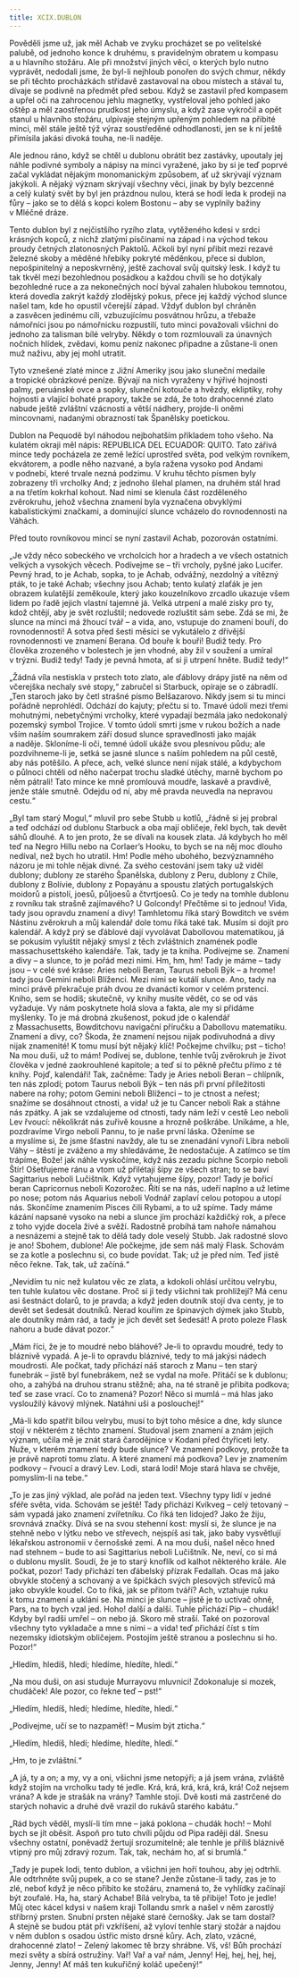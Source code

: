 ```yaml
---
title: XCIX.DUBLON
---
```


Pověděli jsme už, jak měl Achab ve zvyku procházet se po velitelské palubě, od jednoho konce k druhému, s pravidelným obratem u kompasu a u hlavního stožáru. Ale při množství jiných věcí, o kterých bylo nutno vyprávět, nedodali jsme, že byl-li nejhloub ponořen do svých chmur, někdy se při těchto procházkách střídavě zastavoval na obou místech a stával tu, dívaje se podivně na předmět před sebou. Když se zastavil před kompasem a upřel oči na zahrocenou jehlu magnetky, vystřeloval jeho pohled jako oštěp a měl zaostřenou prudkost jeho úmyslu, a když zase vykročil a opět stanul u hlavního stožáru, ulpívaje stejným upřeným pohledem na přibité minci, měl stále ještě týž výraz soustředěné odhodlanosti, jen se k ní ještě přimísila jakási divoká touha, ne-li naděje.

Ale jednou ráno, když se chtěl u dublonu obrátit bez zastávky, upoutaly jej náhle podivné symboly a nápisy na minci vyražené, jako by si je teď poprvé začal vykládat nějakým monomanickým způsobem, ať už skrývají význam jakýkoli. A nějaký význam skrývají všechny věci, jinak by byly bezcenné a celý kulatý svět by byl jen prázdnou nulou, která se hodí leda k prodeji na fůry – jako se to dělá s kopci kolem Bostonu – aby se vyplnily bažiny v Mléčné dráze.

Tento dublon byl z nejčistšího ryzího zlata, vytěženého kdesi v srdci krásných kopců, z nichž zlatými písčinami na západ i na východ tekou proudy četných zlatonosných Paktolů. Ačkoli byl nyní přibit mezi rezavé železné skoby a měděné hřebíky pokryté měděnkou, přece si dublon, nepošpinitelný a neposkvrněný, ještě zachoval svůj quitský lesk. I když tu tak tkvěl mezi bezohlednou posádkou a každou chvíli se ho dotýkaly bezohledné ruce a za nekonečných nocí býval zahalen hlubokou temnotou, která dovedla zakrýt každý zlodějský pokus, přece jej každý východ slunce našel tam, kde ho opustil včerejší západ. Vždyť dublon byl chráněn a zasvěcen jedinému cíli, vzbuzujícímu posvátnou hrůzu, a třebaže námořníci jsou po námořnicku rozpustilí, tuto minci považovali všichni do jednoho za talisman bílé velryby. Někdy o tom rozmlouvali za únavných nočních hlídek, zvědavi, komu peníz nakonec připadne a zůstane-li onen muž naživu, aby jej mohl utratit.

Tyto vznešené zlaté mince z Jižní Ameriky jsou jako sluneční medaile a tropické obrázkové peníze. Bývají na nich vyraženy v hýřivé hojnosti palmy, peruánské ovce a sopky, sluneční kotouče a hvězdy, ekliptiky, rohy hojnosti a vlající bohaté prapory, takže se zdá, že toto drahocenné zlato nabude ještě zvláštní vzácnosti a větší nádhery, projde-li oněmi mincovnami, nadanými obrazností tak Španělsky poetickou.

Dublon na Pequodě byl náhodou nejbohatším příkladem toho všeho. Na kulatém okraji měl nápis: REPUBLICA DEL ECUADOR: QUITO. Tato zářivá mince tedy pocházela ze země ležící uprostřed světa, pod velkým rovníkem, ekvátorem, a podle něho nazvané, a byla ražena vysoko pod Andami v podnebí, které trvale nezná podzimu. V kruhu těchto písmen byly zobrazeny tři vrcholky And; z jednoho šlehal plamen, na druhém stál hrad a na třetím kokrhal kohout. Nad nimi se klenula část rozděleného zvěrokruhu, jehož všechna znamení byla vyznačena obvyklými kabalistickými značkami, a dominující slunce vcházelo do rovnodennosti na Váhách.

Před touto rovníkovou mincí se nyní zastavil Achab, pozorován ostatními.

„Je vždy něco sobeckého ve vrcholcích hor a hradech a ve všech ostatních velkých a vysokých věcech. Podívejme se – tři vrcholy, pyšné jako Lucifer. Pevný hrad, to je Achab, sopka, to je Achab, odvážný, nezdolný a vítězný pták, to je také Achab; všechny jsou Achab; tento kulatý zlaťák je jen obrazem kulatější zeměkoule, který jako kouzelníkovo zrcadlo ukazuje všem lidem po řadě jejich vlastní tajemné já. Velká utrpení a malé zisky pro ty, kdož chtějí, aby je svět rozluštil; nedovede rozluštit sám sebe. Zdá se mi, že slunce na minci má žhoucí tvář – a vida, ano, vstupuje do znamení bouří, do rovnodennosti! A sotva před šesti měsíci se vykutálelo z dřívější rovnodennosti ve znamení Berana. Od bouře k bouři! Budiž tedy. Pro člověka zrozeného v bolestech je jen vhodné, aby žil v soužení a umíral v trýzni. Budiž tedy! Tady je pevná hmota, ať si ji utrpení hněte. Budiž tedy!“

„Žádná víla nestiskla v prstech toto zlato, ale ďáblovy drápy jistě na něm od včerejška nechaly své stopy,“ zabručel si Starbuck, opíraje se o zábradlí. „Ten staroch jako by četl strašné písmo Belšazarovo. Nikdy jsem si tu minci pořádně neprohlédl. Odchází do kajuty; přečtu si to. Tmavé údolí mezi třemi mohutnými, nebetyčnými vrcholky, které vypadají bezmála jako nedokonalý pozemský symbol Trojice. V tomto údolí smrti jsme v rukou božích a nade vším naším soumrakem září dosud slunce spravedlnosti jako maják a naděje. Skloníme-li oči, temné údolí ukáže svou plesnivou půdu; ale pozdvihneme-li je, setká se jasné slunce s naším pohledem na půl cestě, aby nás potěšilo. A přece, ach, velké slunce není nijak stálé, a kdybychom o půlnoci chtěli od něho načerpat trochu sladké útěchy, marně bychom po něm pátrali! Tato mince ke mně promlouvá moudře, laskavě a pravdivě, jenže stále smutně. Odejdu od ní, aby mě pravda neuvedla na nepravou cestu.“

„Byl tam starý Mogul,“ mluvil pro sebe Stubb u kotlů, „řádně si jej probral a teď odchází od dublonu Starbuck a oba mají obličeje, řekl bych, tak devět sáhů dlouhé. A to jen proto, že se dívali na kousek zlata. Já kdybych ho měl teď na Negro Hillu nebo na Corlaer’s Hooku, to bych se na něj moc dlouho nedíval, než bych ho utratil. Hm! Podle mého ubohého, bezvýznamného názoru je mi tohle nějak divné. Za svého cestování jsem taky už viděl dublony; dublony ze starého Španělska, dublony z Peru, dublony z Chile, dublony z Bolívie, dublony z Popayánu a spoustu zlatých portugalských moidorů a pistolí, joe­sů, půljoesů a čtvrtjoesů. Co je tedy na tomhle dublonu z rovníku tak strašně zajímavého? U Golcondy! Přečtěme si to jednou! Vida, tady jsou opravdu znamení a divy! Tamhletomu říká starý Bowditch ve svém Nástinu zvěrokruh a můj kalendář dole tomu říká také tak. Musím si dojít pro kalendář. A když prý se ďáblové dají vyvolávat Dabollovou matematikou, já se pokusím vyluštit nějaký smysl z těch zvláštních znamének podle massachusettského kalendáře. Tak, tady je ta kniha. Podívejme se. Znamení a divy – a slunce, to je pořád mezi nimi. Hm, hm, hm! Tady je máme – tady jsou – v celé své kráse: Aries neboli Beran, Taurus neboli Býk – a hrome! tady jsou Gemini neboli Blíženci. Mezi nimi se kutálí slunce. Ano, tady na minci právě překračuje práh dvou ze dvanácti komor v celém prstenci. Kniho, sem se hodíš; skutečně, vy knihy musíte vědět, co se od vás vyžaduje. Vy nám poskytnete holá slova a fakta, ale my si přidáme myšlenky. To je má drobná zkušenost, pokud jde o kalendář z Massachusetts, Bowditchovu navigační příručku a Dabollovu matematiku. Znamení a divy, co? Škoda, že znamení nejsou nijak podivuhodná a divy nijak znamenité! K tomu musí být nějaký klíč! Počkejme chvilku; pst – ticho! Na mou duši, už to mám! Podívej se, dublone, tenhle tvůj zvěrokruh je život člověka v jedné zaokrouhlené kapitole; a teď si to pěkně přečtu přímo z té knihy. Pojď, kalendáři! Tak, začněme: Tady je Aries neboli Beran – chlípník, ten nás zplodí; potom Taurus neboli Býk – ten nás při první příležitosti nabere na rohy; potom Gemini neboli Blíženci – to je ctnost a neřest; snažíme se dosáhnout ctnosti, a vida! už je tu Cancer neboli Rak a stáhne nás zpátky. A jak se vzdalujeme od ctnosti, tady nám leží v cestě Leo neboli Lev řvoucí: několikrát nás zuřivě kousne a hrozně poškrábe. Unikáme, a hle, pozdravíme Virgo neboli Pannu, to je naše první láska. Oženíme se a myslíme si, že jsme šťastni navždy, ale tu se znenadání vynoří Libra neboli Váhy – štěstí je zváženo a my shledáváme, že nedostačuje. A zatímco se tím trápíme, Bože! jak náhle vyskočíme, když nás zezadu píchne Scorpio neboli Štír! Ošetřujeme ránu a vtom už přilétají šípy ze všech stran; to se baví Sagittarius neboli Lučištník. Když vytahujeme šípy, pozor! Tady je bořicí beran Capricornus neboli Kozorožec. Řítí se na nás, udeří naplno a už letíme po nose; potom nás Aquarius neboli Vodnář zaplaví celou potopou a utopí nás. Skončíme znamením Pisces čili Rybami, a to už spíme. Tady máme kázání napsané vysoko na nebi a slunce jím prochází každičký rok, a přece z toho vyjde docela živé a svěží. Radostně probíhá tam nahoře námahou a nesnázemi a stejně tak to dělá tady dole veselý Stubb. Jak radostné slovo je ano! Sbohem, dublone! Ale počkejme, jde sem náš malý Flask. Schovám se za kotle a poslechnu si, co bude povídat. Tak; už je před ním. Teď jistě něco řekne. Tak, tak, už začíná.“

„Nevidím tu nic než kulatou věc ze zlata, a kdokoli ohlásí určitou velrybu, ten tuhle kulatou věc dostane. Proč si ji tedy všichni tak prohlížejí? Má cenu asi šestnáct dolarů, to je pravda; a když jeden doutník stojí dva centy, je to devět set šedesát doutníků. Nerad kouřím ze špinavých dýmek jako Stubb, ale doutníky mám rád, a tady je jich devět set šedesát! A proto poleze Flask nahoru a bude dávat pozor.“

„Mám říci, že je to moudré nebo bláhové? Je-li to opravdu moudré, tedy to bláznivě vypadá. A je-li to opravdu bláznivé, tedy to má jakýsi nádech moudrosti. Ale počkat, tady přichází náš staroch z Manu – ten starý funebrák – jistě byl funebrákem, než se vydal na moře. Přitáčí se k dublonu; oho, a zahýbá na druhou stranu stěžně; aha, na té straně je přibita podkova; teď se zase vrací. Co to znamená? Pozor! Něco si mumlá – má hlas jako vysloužilý kávový mlýnek. Natáhni uši a poslouchej!“

„Má-li kdo spatřit bílou velrybu, musí to být toho měsíce a dne, kdy slunce stojí v některém z těchto znamení. Studoval jsem znamení a znám jejich význam, učila mě je znát stará čarodějnice v Kodani před čtyřiceti lety. Nuže, v kterém znamení tedy bude slunce? Ve znamení podkovy, protože ta je právě naproti tomu zlatu. A které znamení má podkova? Lev je znamením podkovy – řvoucí a dravý Lev. Lodi, stará lodi! Moje stará hlava se chvěje, pomyslím-li na tebe.“

„To je zas jiný výklad, ale pořád na jeden text. Všechny typy lidí v jedné sféře světa, vida. Schovám se ještě! Tady přichází Kvíkveg – celý tetovaný – sám vypadá jako znamení zvířetníku. Co říká ten lidojed? Jako že žiju, srovnává značky. Dívá se na svou stehenní kost: myslí si, že slunce je na stehně nebo v lýtku nebo ve střevech, nejspíš asi tak, jako baby vysvětlují lékařskou astronomii v černošské zemi. A na mou duši, našel něco hned nad stehnem – bude to asi Sagittarius neboli Lučištník. Ne, neví, co si má o dublonu myslit. Soudí, že je to starý knoflík od kalhot některého krále. Ale počkat, pozor! Tady přichází ten ďábelský přízrak Fedallah. Ocas má jako obvykle stočený a schovaný a ve špičkách svých plesových střevíců má jako obvykle koudel. Co to říká, jak se přitom tváří? Ach, vztahuje ruku k tomu znamení a uklání se. Na minci je slunce – jistě je to uctívač ohně, Pars, na to bych vzal jed. Hoho! další a další. Tuhle přichází Pip – chudák! Kdyby byl radši umřel – on nebo já. Skoro mě straší. Také on pozoroval všechny tyto vykladače a mne s nimi – a vida! teď přichází číst s tím nezemsky idiotským obličejem. Postojím ještě stranou a poslechnu si ho. Pozor!“

„Hledím, hledíš, hledí; hledíme, hledíte, hledí.“

„Na mou duši, on asi studuje Murrayovu mluvnici! Zdokonaluje si mozek, chudáček! Ale pozor, co řekne teď – pst!“

„Hledím, hledíš, hledí; hledíme, hledíte, hledí.“

„Podívejme, učí se to nazpaměť! – Musím být zticha.“

„Hledím, hledíš, hledí; hledíme, hledíte, hledí.“

„Hm, to je zvláštní.“

„A já, ty a on; a my, vy a oni, všichni jsme netopýři; a já jsem vrána, zvláště když stojím na vrcholku tady té jedle. Krá, krá, krá, krá, krá, krá! Což nejsem vrána? A kde je strašák na vrány? Tamhle stojí. Dvě kosti má zastrčené do starých nohavic a druhé dvě vrazil do rukávů starého kabátu.“

„Rád bych věděl, myslí-li tím mne – jaká poklona – chudák hoch! – Mohl bych se jít oběsit. Aspoň pro tuto chvíli půjdu od Pipa raději dál. Snesu všechny ostatní, poněvadž žertují srozumitelně; ale tenhle je příliš bláznivě vtipný pro můj zdravý rozum. Tak, tak, nechám ho, ať si brumlá.“

„Tady je pupek lodi, tento dublon, a všichni jen hoří touhou, aby jej odtrhli. Ale odtrhněte svůj pupek, a co se stane? Jenže zůstane-li tady, zas je to zlé, neboť když je něco přibito ke stožáru, znamená to, že vyhlídky začínají být zoufalé. Ha, ha, starý Achabe! Bílá velryba, ta tě přibije! Toto je jedle! Můj otec kácel kdysi v našem kraji Tollandu smrk a našel v něm zarostlý stříbrný prsten. Snubní prsten nějaké staré černošky. Jak se tam dostal? A stejně se budou ptát při vzkříšení, až vyloví tenhle starý stožár a najdou v něm dublon s osadou ústřic místo drsné kůry. Ach, zlato, vzácné, drahocenné zlato! – Zelený lakomec tě brzy shrábne. Vš, vš! Bůh prochází mezi světy a sbírá ostružiny. Vař! Vař a vař nám, Jenny! Hej, hej, hej, hej, Jenny, Jenny! Ať máš ten kukuřičný koláč upečený!“
